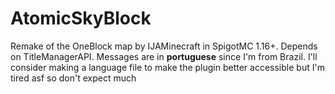 # AtomicSkyBlock
 Remake of the OneBlock map by IJAMinecraft in SpigotMC 1.16+.
 Depends on TitleManagerAPI.
 Messages are in **portuguese** since I'm from Brazil. I'll consider making a language file to make the plugin better accessible but I'm tired asf so don't expect much
